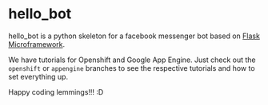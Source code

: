 # hello_bot

hello_bot is a python skeleton for a facebook messenger bot based on [Flask Microframework](http://flask.pocoo.org/).<br>

We have tutorials for Openshift and Google App Engine. Just check out the `openshift` or `appengine` branches 
to see the respective tutorials and how to set everything up.

Happy coding lemmings!!! :D
